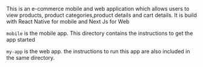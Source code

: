 This is an e-commerce mobile and web application which allows users to view products, product categories,product details and cart details. It is build with React Native for mobile and Next Js for Web

`mobile` is the mobile app. This directory contains the instructions to get the app started

`my-app` is the web app. the instructions to run this app are also included in the same directory.